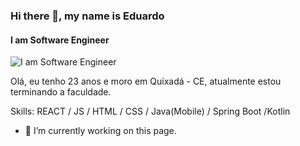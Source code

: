 ### Hi there 👋, my name is Eduardo
#### I am Software Engineer
![I am Software Engineer](https://raw.githubusercontent.com/MicaelliMedeiros/micaellimedeiros/master/image/computer-illustration.png)

Olá, eu tenho 23 anos e moro em Quixadá - CE, atualmente estou terminando a faculdade. 

Skills: REACT / JS / HTML / CSS / Java(Mobile) / Spring Boot /Kotlin

- 🔭 I’m currently working on this page. 






<!---
eduardohbds/eduardohbds is a ✨ special ✨ repository because its `README.md` (this file) appears on your GitHub profile.
You can click the Preview link to take a look at your changes.
--->
